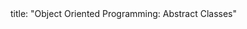 <frontmatter>
title: "Object Oriented Programming: Abstract Classes"
</frontmatter>

<include src="unit-inPage-asFlat.md" boilerplate />